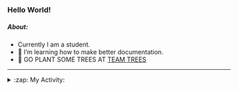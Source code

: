 ### Hello World!

##### About:
- Currently I am a student.
- 🌱 I’m learning how to make better documentation.
- 🌱 GO PLANT SOME TREES AT [TEAM TREES](https://teamtrees.org/)

---
<details>
  <summary>:zap: My Activity:</summary>
  
<!--START_SECTION:waka-->
![Code Time](http://img.shields.io/badge/Code%20Time-1%2C171%20hrs%2027%20mins-blue)

**I'm a Night 🦉** 

```text
🌞 Morning                1907 commits        ███░░░░░░░░░░░░░░░░░░░░░░   10.12 % 
🌆 Daytime                6393 commits        ████████░░░░░░░░░░░░░░░░░   33.94 % 
🌃 Evening                5383 commits        ███████░░░░░░░░░░░░░░░░░░   28.58 % 
🌙 Night                  5153 commits        ███████░░░░░░░░░░░░░░░░░░   27.36 % 
```
📅 **I'm Most Productive on Wednesday** 

```text
Monday                   2656 commits        ████░░░░░░░░░░░░░░░░░░░░░   14.10 % 
Tuesday                  2579 commits        ███░░░░░░░░░░░░░░░░░░░░░░   13.69 % 
Wednesday                4400 commits        ██████░░░░░░░░░░░░░░░░░░░   23.36 % 
Thursday                 2443 commits        ███░░░░░░░░░░░░░░░░░░░░░░   12.97 % 
Friday                   1955 commits        ███░░░░░░░░░░░░░░░░░░░░░░   10.38 % 
Saturday                 1647 commits        ██░░░░░░░░░░░░░░░░░░░░░░░   08.74 % 
Sunday                   3156 commits        ████░░░░░░░░░░░░░░░░░░░░░   16.76 % 
```


📊 **This Week I Spent My Time On** 

```text
🔥 Editors: 
IntelliJ                 3 hrs 56 mins       █████████████░░░░░░░░░░░░   53.80 % 
VS Code                  3 hrs 23 mins       ████████████░░░░░░░░░░░░░   46.20 % 

🐱‍💻 Projects: 
intro                    3 hrs 48 mins       █████████████░░░░░░░░░░░░   52.04 % 
iris-flower-ml           3 hrs 23 mins       ████████████░░░░░░░░░░░░░   46.20 % 
android-demo             7 mins              ░░░░░░░░░░░░░░░░░░░░░░░░░   01.76 % 
Unknown Project          0 secs              ░░░░░░░░░░░░░░░░░░░░░░░░░   00.00 % 
```


 Last Updated on 26/08/2023 22:10:04 UTC
<!--END_SECTION:waka-->
</details>
